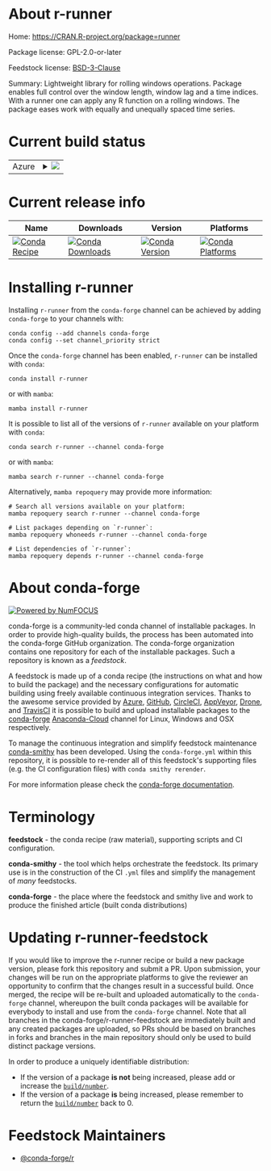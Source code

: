 About r-runner
==============

Home: https://CRAN.R-project.org/package=runner

Package license: GPL-2.0-or-later

Feedstock license: [BSD-3-Clause](https://github.com/conda-forge/r-runner-feedstock/blob/main/LICENSE.txt)

Summary: Lightweight library for rolling windows operations. Package enables full control over the window length, window lag and a time indices. With a runner one can apply any R function on a rolling windows. The package eases work with equally and unequally spaced time series.

Current build status
====================


<table>
    
  <tr>
    <td>Azure</td>
    <td>
      <details>
        <summary>
          <a href="https://dev.azure.com/conda-forge/feedstock-builds/_build/latest?definitionId=17045&branchName=main">
            <img src="https://dev.azure.com/conda-forge/feedstock-builds/_apis/build/status/r-runner-feedstock?branchName=main">
          </a>
        </summary>
        <table>
          <thead><tr><th>Variant</th><th>Status</th></tr></thead>
          <tbody><tr>
              <td>linux_64_r_base4.0</td>
              <td>
                <a href="https://dev.azure.com/conda-forge/feedstock-builds/_build/latest?definitionId=17045&branchName=main">
                  <img src="https://dev.azure.com/conda-forge/feedstock-builds/_apis/build/status/r-runner-feedstock?branchName=main&jobName=linux&configuration=linux_64_r_base4.0" alt="variant">
                </a>
              </td>
            </tr><tr>
              <td>linux_64_r_base4.1</td>
              <td>
                <a href="https://dev.azure.com/conda-forge/feedstock-builds/_build/latest?definitionId=17045&branchName=main">
                  <img src="https://dev.azure.com/conda-forge/feedstock-builds/_apis/build/status/r-runner-feedstock?branchName=main&jobName=linux&configuration=linux_64_r_base4.1" alt="variant">
                </a>
              </td>
            </tr><tr>
              <td>osx_64_r_base4.0</td>
              <td>
                <a href="https://dev.azure.com/conda-forge/feedstock-builds/_build/latest?definitionId=17045&branchName=main">
                  <img src="https://dev.azure.com/conda-forge/feedstock-builds/_apis/build/status/r-runner-feedstock?branchName=main&jobName=osx&configuration=osx_64_r_base4.0" alt="variant">
                </a>
              </td>
            </tr><tr>
              <td>osx_64_r_base4.1</td>
              <td>
                <a href="https://dev.azure.com/conda-forge/feedstock-builds/_build/latest?definitionId=17045&branchName=main">
                  <img src="https://dev.azure.com/conda-forge/feedstock-builds/_apis/build/status/r-runner-feedstock?branchName=main&jobName=osx&configuration=osx_64_r_base4.1" alt="variant">
                </a>
              </td>
            </tr><tr>
              <td>win_64_r_base4.0</td>
              <td>
                <a href="https://dev.azure.com/conda-forge/feedstock-builds/_build/latest?definitionId=17045&branchName=main">
                  <img src="https://dev.azure.com/conda-forge/feedstock-builds/_apis/build/status/r-runner-feedstock?branchName=main&jobName=win&configuration=win_64_r_base4.0" alt="variant">
                </a>
              </td>
            </tr><tr>
              <td>win_64_r_base4.1</td>
              <td>
                <a href="https://dev.azure.com/conda-forge/feedstock-builds/_build/latest?definitionId=17045&branchName=main">
                  <img src="https://dev.azure.com/conda-forge/feedstock-builds/_apis/build/status/r-runner-feedstock?branchName=main&jobName=win&configuration=win_64_r_base4.1" alt="variant">
                </a>
              </td>
            </tr>
          </tbody>
        </table>
      </details>
    </td>
  </tr>
</table>

Current release info
====================

| Name | Downloads | Version | Platforms |
| --- | --- | --- | --- |
| [![Conda Recipe](https://img.shields.io/badge/recipe-r--runner-green.svg)](https://anaconda.org/conda-forge/r-runner) | [![Conda Downloads](https://img.shields.io/conda/dn/conda-forge/r-runner.svg)](https://anaconda.org/conda-forge/r-runner) | [![Conda Version](https://img.shields.io/conda/vn/conda-forge/r-runner.svg)](https://anaconda.org/conda-forge/r-runner) | [![Conda Platforms](https://img.shields.io/conda/pn/conda-forge/r-runner.svg)](https://anaconda.org/conda-forge/r-runner) |

Installing r-runner
===================

Installing `r-runner` from the `conda-forge` channel can be achieved by adding `conda-forge` to your channels with:

```
conda config --add channels conda-forge
conda config --set channel_priority strict
```

Once the `conda-forge` channel has been enabled, `r-runner` can be installed with `conda`:

```
conda install r-runner
```

or with `mamba`:

```
mamba install r-runner
```

It is possible to list all of the versions of `r-runner` available on your platform with `conda`:

```
conda search r-runner --channel conda-forge
```

or with `mamba`:

```
mamba search r-runner --channel conda-forge
```

Alternatively, `mamba repoquery` may provide more information:

```
# Search all versions available on your platform:
mamba repoquery search r-runner --channel conda-forge

# List packages depending on `r-runner`:
mamba repoquery whoneeds r-runner --channel conda-forge

# List dependencies of `r-runner`:
mamba repoquery depends r-runner --channel conda-forge
```


About conda-forge
=================

[![Powered by
NumFOCUS](https://img.shields.io/badge/powered%20by-NumFOCUS-orange.svg?style=flat&colorA=E1523D&colorB=007D8A)](https://numfocus.org)

conda-forge is a community-led conda channel of installable packages.
In order to provide high-quality builds, the process has been automated into the
conda-forge GitHub organization. The conda-forge organization contains one repository
for each of the installable packages. Such a repository is known as a *feedstock*.

A feedstock is made up of a conda recipe (the instructions on what and how to build
the package) and the necessary configurations for automatic building using freely
available continuous integration services. Thanks to the awesome service provided by
[Azure](https://azure.microsoft.com/en-us/services/devops/), [GitHub](https://github.com/),
[CircleCI](https://circleci.com/), [AppVeyor](https://www.appveyor.com/),
[Drone](https://cloud.drone.io/welcome), and [TravisCI](https://travis-ci.com/)
it is possible to build and upload installable packages to the
[conda-forge](https://anaconda.org/conda-forge) [Anaconda-Cloud](https://anaconda.org/)
channel for Linux, Windows and OSX respectively.

To manage the continuous integration and simplify feedstock maintenance
[conda-smithy](https://github.com/conda-forge/conda-smithy) has been developed.
Using the ``conda-forge.yml`` within this repository, it is possible to re-render all of
this feedstock's supporting files (e.g. the CI configuration files) with ``conda smithy rerender``.

For more information please check the [conda-forge documentation](https://conda-forge.org/docs/).

Terminology
===========

**feedstock** - the conda recipe (raw material), supporting scripts and CI configuration.

**conda-smithy** - the tool which helps orchestrate the feedstock.
                   Its primary use is in the construction of the CI ``.yml`` files
                   and simplify the management of *many* feedstocks.

**conda-forge** - the place where the feedstock and smithy live and work to
                  produce the finished article (built conda distributions)


Updating r-runner-feedstock
===========================

If you would like to improve the r-runner recipe or build a new
package version, please fork this repository and submit a PR. Upon submission,
your changes will be run on the appropriate platforms to give the reviewer an
opportunity to confirm that the changes result in a successful build. Once
merged, the recipe will be re-built and uploaded automatically to the
`conda-forge` channel, whereupon the built conda packages will be available for
everybody to install and use from the `conda-forge` channel.
Note that all branches in the conda-forge/r-runner-feedstock are
immediately built and any created packages are uploaded, so PRs should be based
on branches in forks and branches in the main repository should only be used to
build distinct package versions.

In order to produce a uniquely identifiable distribution:
 * If the version of a package **is not** being increased, please add or increase
   the [``build/number``](https://docs.conda.io/projects/conda-build/en/latest/resources/define-metadata.html#build-number-and-string).
 * If the version of a package **is** being increased, please remember to return
   the [``build/number``](https://docs.conda.io/projects/conda-build/en/latest/resources/define-metadata.html#build-number-and-string)
   back to 0.

Feedstock Maintainers
=====================

* [@conda-forge/r](https://github.com/conda-forge/r/)


